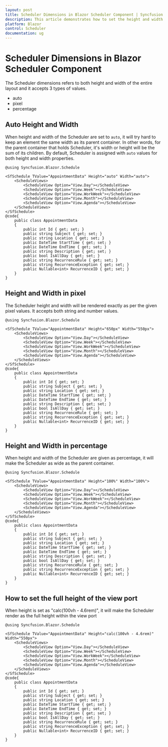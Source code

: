 ```yaml
---
layout: post
title: Scheduler Dimensions in Blazor Scheduler Component | Syncfusion
description: This article demonstrates how to set the height and width of Syncfusion Blazor Scheduler component in pixels, percentage or auto values.
platform: Blazor
control: Scheduler
documentation: ug
---
```


# Scheduler Dimensions in Blazor Scheduler Component

The Scheduler dimensions refers to both height and width of the entire layout and it accepts 3 types of values.

* auto
* pixel
* percentage

## Auto Height and Width

When height and width of the Scheduler are set to `auto`, it will try hard to keep an element the same width as its parent container. In other words, for the parent container that holds Scheduler, it's width or height will be the sum of its children. By default, Scheduler is assigned with `auto` values for both height and width properties.

```cshtml
@using Syncfusion.Blazor.Schedule

<SfSchedule TValue="AppointmentData" Height="auto" Width="auto">
    <ScheduleViews>
        <ScheduleView Option="View.Day"></ScheduleView>
        <ScheduleView Option="View.Week"></ScheduleView>
        <ScheduleView Option="View.WorkWeek"></ScheduleView>
        <ScheduleView Option="View.Month"></ScheduleView>
        <ScheduleView Option="View.Agenda"></ScheduleView>
    </ScheduleViews>
</SfSchedule>
@code{
    public class AppointmentData
    {
        public int Id { get; set; }
        public string Subject { get; set; }
        public string Location { get; set; }
        public DateTime StartTime { get; set; }
        public DateTime EndTime { get; set; }
        public string Description { get; set; }
        public bool IsAllDay { get; set; }
        public string RecurrenceRule { get; set; }
        public string RecurrenceException { get; set; }
        public Nullable<int> RecurrenceID { get; set; }
    }
}
```

## Height and Width in pixel

The Scheduler height and width will be rendered exactly as per the given pixel values. It accepts both string and number values.

```cshtml
@using Syncfusion.Blazor.Schedule

<SfSchedule TValue="AppointmentData" Height="650px" Width="550px">
    <ScheduleViews>
        <ScheduleView Option="View.Day"></ScheduleView>
        <ScheduleView Option="View.Week"></ScheduleView>
        <ScheduleView Option="View.WorkWeek"></ScheduleView>
        <ScheduleView Option="View.Month"></ScheduleView>
        <ScheduleView Option="View.Agenda"></ScheduleView>
    </ScheduleViews>
</SfSchedule>
@code{
    public class AppointmentData
    {
        public int Id { get; set; }
        public string Subject { get; set; }
        public string Location { get; set; }
        public DateTime StartTime { get; set; }
        public DateTime EndTime { get; set; }
        public string Description { get; set; }
        public bool IsAllDay { get; set; }
        public string RecurrenceRule { get; set; }
        public string RecurrenceException { get; set; }
        public Nullable<int> RecurrenceID { get; set; }
    }
}
```

## Height and Width in percentage

When height and width of the Scheduler are given as percentage, it will make the Scheduler as wide as the parent container.

```cshtml
@using Syncfusion.Blazor.Schedule

<SfSchedule TValue="AppointmentData" Height="100%" Width="100%">
    <ScheduleViews>
        <ScheduleView Option="View.Day"></ScheduleView>
        <ScheduleView Option="View.Week"></ScheduleView>
        <ScheduleView Option="View.WorkWeek"></ScheduleView>
        <ScheduleView Option="View.Month"></ScheduleView>
        <ScheduleView Option="View.Agenda"></ScheduleView>
    </ScheduleViews>
</SfSchedule>
@code{
    public class AppointmentData
    {
        public int Id { get; set; }
        public string Subject { get; set; }
        public string Location { get; set; }
        public DateTime StartTime { get; set; }
        public DateTime EndTime { get; set; }
        public string Description { get; set; }
        public bool IsAllDay { get; set; }
        public string RecurrenceRule { get; set; }
        public string RecurrenceException { get; set; }
        public Nullable<int> RecurrenceID { get; set; }
    }
}
```

## How to set the full height of the view port

When height is set as "calc(100vh - 4.6rem)", it will make the Scheduler render as the full height within the view port

```cshtml
@using Syncfusion.Blazor.Schedule

<SfSchedule TValue="AppointmentData" Height="calc(100vh - 4.6rem)" Width="550px">
    <ScheduleViews>
        <ScheduleView Option="View.Day"></ScheduleView>
        <ScheduleView Option="View.Week"></ScheduleView>
        <ScheduleView Option="View.WorkWeek"></ScheduleView>
        <ScheduleView Option="View.Month"></ScheduleView>
        <ScheduleView Option="View.Agenda"></ScheduleView>
    </ScheduleViews>
</SfSchedule>
@code{
    public class AppointmentData
    {
        public int Id { get; set; }
        public string Subject { get; set; }
        public string Location { get; set; }
        public DateTime StartTime { get; set; }
        public DateTime EndTime { get; set; }
        public string Description { get; set; }
        public bool IsAllDay { get; set; }
        public string RecurrenceRule { get; set; }
        public string RecurrenceException { get; set; }
        public Nullable<int> RecurrenceID { get; set; }
    }
}
```